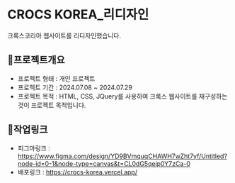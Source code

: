 # CROCS KOREA_리디자인
크록스코리아 웹사이트를 리디자인했습니다.

## 🌟프로젝트개요

- 프로젝트 형태 : 개인 프로젝트
- 프로젝트 기간 : 2024.07.08 ~ 2024.07.29
- 프로젝트 목적 : HTML, CSS, JQuery를 사용하여 크록스 웹사이트를 재구성하는 것이 프로젝트 목적입니다.

## 🔗작업링크

- 피그마링크 : https://www.figma.com/design/YD9BVmquqCHAWH7wZht7yf/Untitled?node-id=0-1&node-type=canvas&t=CL0dG5qejp0Y7zCa-0
- 배포링크 : https://crocs-korea.vercel.app/
